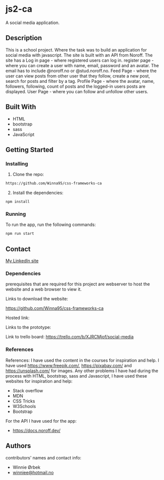 # js2-ca
A social media application.
## Description

This is a school project. Where the task was to build an application for social media with javascript. The site is built with an API from Noroff. 
The site has a 
Log in page - where registered users can log in.
register page - where you can create a user with name, email, password and an avatar. The email has to include @noroff.no or @stud.noroff.no.
Feed Page - where the user can view posts from other user that they follow, create a new post, search for posts and filter by a tag. 
Profile Page - where the avatar, name, followers, following, count of posts and the logged-in users posts are displayed.
User Page - where you can follow and unfollow other users. 

## Built With

- HTML
- bootstrap
- sass
- JavaScript

## Getting Started

### Installing

1. Clone the repo:

```bash
https://github.com/Winna95/css-frameworks-ca
```

2. Install the dependencies:

```
npm install
```

### Running

To run the app, run the following commands:

```bash
npm run start
```

## Contact

[My LinkedIn site](https://www.linkedin.com/in/winnie-%C3%B8rbek-4382ba183/?originalSubdomain=no)

### Dependencies

prerequisites that are required for this project are webserver to host the website and a web browser to view it.

Links to download the website:

https://github.com/Winna95/css-frameworks-ca

Hosted link:


Links to the prototype:

Link to trello board:
https://trello.com/b/XJRCMjof/social-media

### References

References:
I have used the content in the courses for inspiration and help. I have used https://www.freepik.com/, https://pixabay.com/ and https://unsplash.com/ for images. Any other problems I have had during the process with HTML, bootstrap, sass and Javascript, I have used these websites for inspiration and help:

- Stack overflow
- MDN
- CSS Tricks
- W3Schools
- Bootstrap

For the API I have used for the app:
- https://docs.noroff.dev/

## Authors

contributors' names and contact info:
- Winnie Ørbek
- winniee@hotmail.no

